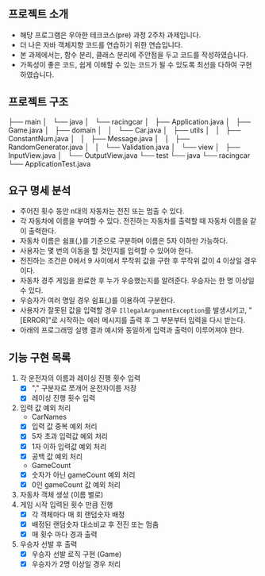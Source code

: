 ## 프로젝트 소개
- 해당 프로그램은 우아한 테크코스(pre) 과정 2주차 과제입니다.
- 더 나은 자바 객체지향 코드를 연습하기 위한 연습입니다.
- 본 과제에서는, 함수 분리, 클래스 분리에 주안점을 두고 코드를 작성하였습니다.
- 가독성이 좋은 코드, 쉽게 이해할 수 있는 코드가 될 수 있도록 최선을 다하여 구현하였습니다.

## 프로젝트 구조
├── main
│   └── java
│       └── racingcar
│           ├── Application.java
│           ├── Game.java
│           ├── domain
│           │   └── Car.java
│           ├── utils
│           │   ├── ConstantNum.java
│           │   ├── Message.java
│           │   ├── RandomGenerator.java
│           │   └── Validation.java
│           └── view
│               ├── InputView.java
│               └── OutputView.java
└── test
└── java
└── racingcar
└── ApplicationTest.java

## 요구 명세 분석

- 주어진 횟수 동안 n대의 자동차는 전진 또는 멈출 수 있다.
- 각 자동차에 이름을 부여할 수 있다. 전진하는 자동차를 출력할 때 자동차 이름을 같이 출력한다.
- 자동차 이름은 쉼표(,)를 기준으로 구분하며 이름은 5자 이하만 가능하다.
- 사용자는 몇 번의 이동을 할 것인지를 입력할 수 있어야 한다.
- 전진하는 조건은 0에서 9 사이에서 무작위 값을 구한 후 무작위 값이 4 이상일 경우이다.
- 자동차 경주 게임을 완료한 후 누가 우승했는지를 알려준다. 우승자는 한 명 이상일 수 있다.
- 우승자가 여러 명일 경우 쉼표(,)를 이용하여 구분한다.
- 사용자가 잘못된 값을 입력할 경우 `IllegalArgumentException`를 발생시키고, "[ERROR]"로 시작하는 에러 메시지를 출력 후 그 부분부터 입력을 다시 받는다.
- 아래의 프로그래밍 실행 결과 예시와 동일하게 입력과 출력이 이루어져야 한다.

## 기능 구현 목록
1. 각 운전자의 이름과 레이싱 진행 횟수 입력
    - [x] "," 구분자로 쪼개어 운전자이름 저장
    - [x] 레이싱 진행 횟수 입력
2. 입력 값 예외 처리
    - CarNames
    - [x] 입력 값 중복 예외 처리
    - [x] 5자 초과 입력값 예외 처리
    - [x] 1자 이하 입력값 예외 처리
    - [x] 공백 값 예외 처리
    - GameCount
    - [x] 숫자가 아닌 gameCount 예외 처리
    - [x] 0인 gameCount 값 예외 처리
4. 자동차 객체 생성 (이름 별로)
5. 게임 시작 입력된 횟수 만큼 진행
    - [x] 각 객체마다 매 회 랜덤숫자 배정
    - [x] 배정된 랜덤숫자 대소비교 후 전진 또는 멈춤
    - [x] 매 횟수 마다 경과 출력
6. 우승자 선발 후 출력
    - [x] 우승자 선발 로직 구현 (Game)
    - [x] 우승자가 2명 이상일 경우 처리